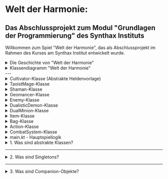 # Welt der Harmonie:

## Das Abschlussprojekt zum Modul "Grundlagen der Programmierung" des Synthax Instituts

Willkommen zum Spiel "Welt der Harmonie", das als Abschlussprojekt im Rahmen des Kurses am Synthax Institut entwickelt
wurde.




<details>
  <summary>Die Geschichte von "Welt der Harmonie"</summary>

In der Welt der Harmonie, wo Gleichgewicht und Frieden durch das feine Geflecht magischer Energien aufrechterhalten
wurden, herrschte einst stetige Ruhe. Doch diese Ruhe wurde gestört, als aus einer anderen Dimension eine Kreatur namens
YinYangXian, die Personifikation der Unordnung, einbrach.

YinYangXian brachte Verwerfung und zielte darauf ab, die harmonischen Bindungen zu zerschneiden, die die Realitäten
zusammenhielten. Die Erde begann zu verderben, die Meere tobten wild, und die Kreaturen der Welt litten zunehmend unter
der wachsenden Disharmonie.

Drei ungleiche Helden standen auf, um der wachsenden Dunkelheit entgegenzutreten: der weise Magier Zhen, dessen Zauber
das Licht der Ordnung beschwören konnte; die kühne Schamanin Xiaoli, die mit den Geistern der Natur sprach und deren
Heilzauber die Wunden der Verzweifelten heilte; und der kluge Geomancer Lian, dessen Macht über die Erde selbst die
chaotischen Energien zu bändigen vermochte.

Zusammen begaben sie sich auf eine gefahrvolle Reise, um YinYangXian entgegenzutreten und die Harmonie in ihre Welt
zurückzuführen. Auf Schlachtfeldern, die sich über verschlungene Dimensionen erstreckten, setzten sie ihre einzigartigen
Kräfte ein, um die Schergen des Chaos zu besiegen und die Ordnung wiederherzustellen.

Die Reise war hart und die Schlachten waren grauenvoll, aber mit jedem errungenen Sieg leuchtete das Licht der Harmonie
immer stärker. Die Frage, die nun in der Luft liegt: Werden Zhen, Xiaoli und Lian es schaffen, YinYangXian zu überwinden
und ihre Welt zu retten? Tauche ein in "Welt der Harmonie" und erlebe ihr Schicksal.

</details>


<details>
  <summary>Klassendiagramm "Welt der Harmonie"</summary>

Das Klassendiagramm für das Projekt kann hier eingesehen werden:

[![Class-Diagram-Template-Community.png](https://i.postimg.cc/tgyVGPgn/Class-Diagram-Template-Community.png)](https://postimg.cc/68jQd8nB)
</details>
---
<details>
  <summary>Cultivator-Klasse (Abstrakte Heldenvorlage)</summary>

Die `Cultivator`-Klasse ist eine abstrakte Basisklasse, die die Grundlage für alle Helden im Spiel "Welt der Harmonie" bildet. Sie definiert die allgemeinen Eigenschaften und Fähigkeiten, die von allen spezifischen Heldenklassen geteilt und angepasst werden.

### Grundlegende Attribute:

- `name`: Eindeutiger Name des Helden.
- `healthPoints`: Gesundheitspunkte des Helden, die seine Widerstandsfähigkeit im Kampf bestimmen.
- `actions`: Eine Liste von Aktionen, die der Held ausführen kann.
- `defenseValue`: Verteidigungswert des Helden, welcher die Effektivität der Verteidigung bestimmt.

### Kernfunktionen:

- `attack(opponent: Enemy)`: Greift einen Gegner an, wobei der Schaden zufällig innerhalb eines bestimmten Bereichs berechnet wird.
- `defend(cultivator: Cultivator)`: Aktiviert die Verteidigung des Helden, um den eingehenden Schaden zu reduzieren.
- `heal(cultivator: Cultivator)`: Heilt einen anderen Helden oder sich selbst, um die Gesundheitspunkte zu erhöhen.
- `specialAction(enemy: Enemy)`: Führt eine spezielle und oft mächtigere Aktion aus, die zusätzliche Effekte haben kann.

### Erweiterte Heilmethoden:

Die Methode `heal(cultivator: Cultivator, enemy: Enemy)` ist in der Basisklasse als Vorlage ohne spezifische Implementierung definiert. Sie bietet die Möglichkeit für Unterklassen, individuelle Heil- oder Schadensmechaniken zu entwickeln, die gleichzeitig Verbündete heilen und Feinden Schaden zufügen können.

- Diese Methode sollte in den spezifischen Heldenklassen überschrieben werden, um die gewünschten Effekte zu erzielen.
- Sie erlaubt es Helden, kreative Aktionen auszuführen, die das Schlachtfeld dynamisch beeinflussen können.

Die `Cultivator`-Klasse dient als Bauplan für die Erstellung spezifischer Heldencharaktere und bietet eine flexible Struktur, um das Verhalten und die Fähigkeiten der Helden zu definieren.

</details>



<details>
  <summary>TaoistMage-Klasse</summary>

Die `TaoistMage`-Klasse repräsentiert einen spezifischen Heldentyp im Spiel "Welt der Harmonie", der sich auf magische
Angriffe und Verteidigung spezialisiert hat. Diese Klasse erbt von der abstrakten Basisklasse `Cultivator` und fügt
zusätzliche Funktionalitäten hinzu, die spezifisch für einen Zauberwirker sind.

### Attribute:

- `spellPower: Int` (privat) - Die Stärke der Zauberkraft des TaoistMage, die den Schaden seiner magischen Angriffe
  beeinflusst.

### Konstruktor:

- `TaoistMage(name: String, healthPoints: Int, actions: MutableList<Action>, spellPower: Int)` - Initialisiert einen
  neuen TaoistMage mit Namen, Gesundheitspunkten, einer Liste von Aktionen und Zauberkraft.

### Überschriebene Methoden:

- `attack(opponent: Enemy)` - Der TaoistMage führt einen mächtigen Zauberangriff wie "Feuersturm" aus, der erheblichen
  Schaden verursacht, jedoch auch seine eigene Verteidigung nach dem Angriff reduziert.
- `defend(cultivator: Cultivator)` - Statt sich selbst zu verteidigen, kann der TaoistMage einen Verteidigungszauber
  verwenden, um die Verteidigung eines anderen Helden zu erhöhen.
- `heal(cultivator: Cultivator)` - Heilt einen anderen Helden um einen festgelegten Betrag, was die Überlebenschancen
  des Teams erhöht.
- `specialAction(enemy: Enemy)` - Der TaoistMage kann eine spezielle Aktion ausführen, die den Schadenswert des nächsten
  Angriffs erhöht, dafür aber eigene Lebenspunkte opfert. Dies ist eine riskante, aber möglicherweise spielentscheidende
  Fähigkeit.

### Zusätzliche Methoden:

- `toString(): String` - Gibt eine String-Repräsentation des TaoistMage zurück, die nützlich ist, um den Zustand des
  Objekts während der Entwicklung und des Debuggings zu überprüfen.

Diese Klasse stellt eine der Schlüsselfiguren im Spiel dar und bietet eine Kombination aus Offensiv- und
Unterstützungsfähigkeiten, die im Kampf gegen die Kräfte der Unordnung eingesetzt werden können.

</details>

<details>
  <summary>Shaman-Klasse</summary>

Die `Shaman`-Klasse stellt einen Schamanen dar, einen spezialisierten Heldentyp im Spiel "Welt der Harmonie", der
Heilung und Unterstützungszauber beherrscht. Diese Klasse erbt von `Cultivator` und erweitert dessen Funktionalität um
schamanenspezifische Fähigkeiten.

### Attribute:

- `healingPower: Int` (privat) - Bestimmt die Stärke der Heilfähigkeiten des Schamanen und beeinflusst die Menge der
  Heilung, die er leisten kann.

### Konstruktor:

- `Shaman(name: String, healthPoints: Int, actions: MutableList<Action>, healingPower: Int)` - Initialisiert einen neuen
  Schamanen mit einem Namen, Gesundheitspunkten, einer Liste von Aktionen und Heilkräften.

### Überschriebene Methoden:

- `heal(cultivator: Cultivator)` - Heilt einen anderen Helden um einen Betrag, der der Heilkraft des Schamanen
  entspricht, und ist entscheidend, um das Überleben des Teams im Kampf zu sichern.
- `defend(cultivator: Cultivator)` - Erhöht die Verteidigung eines anderen Helden, um diesen widerstandsfähiger gegen
  Angriffe zu machen.
- `attack(opponent: Enemy)` - Führt einen Flächenzauber aus, der allen Feinden Schaden zufügt und besonders nützlich
  ist, um mehrere Gegner gleichzeitig zu treffen.
- `specialAction(enemy: Enemy)` - Führt eine mächtige spezielle Aktion aus, die einem einzelnen Gegner großen Schaden
  zufügt, was in kritischen Kampfsituationen von Vorteil sein kann.

Die `Shaman`-Klasse ist eine Schlüsselfigur im Kampf gegen die Kräfte der Unordnung und bietet eine Kombination aus
Heilung und offensiven Fähigkeiten, um das Team zu unterstützen und die Gegner zu besiegen.

</details>


<details>
  <summary>Geomancer-Klasse</summary>

Die `Geomancer`-Klasse verkörpert einen Geomanten, einen spezialisierten Heldentyp im Spiel "Welt der Harmonie", der
Erd- und Elementarkräfte beherrscht. Er erweitert die Fähigkeiten der abstrakten `Cultivator`-Basisklasse um
geospezifische Aktionen.

### Attribute:

- `earthPower: Int` (privat) - Bestimmt die Stärke der Erdkräfte des Geomanten und beeinflusst spezielle Aktionen wie
  Erdbebenangriffe.
- `elementalPower: Int` (privat) - Bestimmt die Stärke der Elementarkräfte des Geomanten und beeinflusst den Schaden
  einiger magischer Angriffe.

### Konstruktor:

- `Geomancer(name: String, healthPoints: Int, actions: MutableList<Action>, earthPower: Int, elementalPower: Int)` -
  Initialisiert einen neuen Geomanten mit einem Namen, Gesundheitspunkten, einer Liste von Aktionen, Erdkraft und

- Elementarkraft.

### Überschriebene Methoden:

- `defend(cultivator: Cultivator)` - Der Geomant kann eine Erdwand erschaffen, um die Verteidigung eines anderen Helden
  zu erhöhen und das Team vor starken Angriffen zu schützen.
- `attack(opponent: Enemy)` - Der Geomant führt einen Elementarzauber aus, der allen Feinden Schaden zufügt und
  besonders effektiv ist, um mehrere Gegner gleichzeitig zu attackieren.
- `specialAction(enemy: Enemy)` - Ein mächtiger Erdbebenangriff kann einen einzelnen Gegner erheblich schädigen und ist
  in entscheidenden Kampfmomenten einsetzbar.
- `heal(cultivator: Cultivator, enemy: Enemy)` - Der Geomant kann einem Gegner Energie entziehen und sich selbst um den
  gleichen Betrag heilen, was die eigene Gesundheit erhält und dem Gegner gleichzeitig schadet.

Die `Geomancer`-Klasse ist essenziell für die strategische Tiefe des Spiels und bietet vielfältige Möglichkeiten, die
Kräfte der Natur im Kampf gegen die Mächte der Unordnung einzusetzen.

</details>


<details>
  <summary>Enemy-Klasse</summary>

Die `Enemy`-Klasse ist eine Basisklasse für alle Gegner im Spiel "Welt der Harmonie". Sie definiert allgemeine Eigenschaften und Verhaltensweisen, die von allen Gegnertypen geteilt werden und legt die Grundlage für das Verhalten der Gegner im Spiel.

### Attribute:

- `name: String` - Der Name des Gegners, der ihn im Spiel identifiziert.
- `healthPoints: Int` - Die Gesundheitspunkte des Gegners, die bestimmen, wie viel Schaden er nehmen kann, bevor er besiegt wird. Kann nicht unter Null fallen.
- `actions: MutableList<Action>` - Eine modifizierbare Liste von Aktionen, die den Gegner befähigen, verschiedene Angriffe und Fähigkeiten auszuführen.
- `defensePower: Int` - Die Verteidigungskraft des Gegners, ein Wert, der den Schaden reduziert, den der Gegner von eingehenden Angriffen erhält.

### Methoden:

- `attack(cultivators: List<Cultivator>, name: String, minDamage: Int, maxDamage: Int)` - Greift eine Liste von Kultivatoren mit einem Angriff an, dessen Schaden zwischen einem Mindest- und Höchstwert zufällig gewählt wird. Die Verteidigungswerte der Kultivatoren werden dabei berücksichtigt.
- `specialAction(targets: Cultivator)` - Führt eine Spezialaktion aus, die in Unterklassen überschrieben werden sollte, um spezifische Fähigkeiten oder Angriffe zu ermöglichen.
- `heal()` - Heilt sich selbst um einen festgelegten Betrag. Dies erhöht die Überlebensfähigkeit des Gegners im Kampf.
- `defend(enemy: Enemy)` - Erhöht die Verteidigungskraft des Gegners selbst, um ihn resistenter gegen Angriffe zu machen.

Die `Enemy`-Klasse dient als Vorlage für verschiedene Gegnertypen und kann durch Vererbung angepasst werden, um spezifischere und komplexere Verhaltensmuster für unterschiedliche Gegner zu schaffen.

</details>


<details>
  <summary>DualisticDemon-Klasse</summary>

Die `DualisticDemon`-Klasse verkörpert den Endgegner im Spiel "Welt der Harmonie". Als eine besondere Form des Gegners (`Enemy`) besitzt er einzigartige Angriffs- und Verteidigungsaktionen, die ihm helfen, das Chaos im Spiel zu verbreiten und für die Spieler eine große Herausforderung darzustellen.

### Eigenschaften:
- `name: String` - Der Name des Dämons, "YinYangXian".
- `healthPoints: Int` - Die Gesundheitspunkte, mit denen der Dämon startet, standardmäßig auf 150 gesetzt.
- `actions: MutableList<Action>` - Eine Liste von Aktionen, die der Dämon ausführen kann, einschließlich Angriffe und spezielle Fähigkeiten.

### Konstruktor und Companion-Objekt:
- Der Konstruktor ist privat, um die Singleton-Natur dieser Klasse zu gewährleisten. Dadurch wird sichergestellt, dass es nur eine Instanz des `DualisticDemon` im Spiel gibt, zugänglich durch die `getInstance()` Methode im Companion-Objekt.

### Überschriebene Methoden:
- `specialAction(targets: Cultivator)` - Führt einen speziellen Angriff aus, der zufälligen Schaden verursacht, basierend auf einem Zufallswert, multipliziert mit 5. Diese Methode ist besonders effektiv gegen einzelne Ziele und spiegelt die chaotische Natur des Dämons wider.
- `heal()` - Heilt den `DualisticDemon` um einen zufälligen Betrag zwischen 10 und 20, was seine Fähigkeit, im Kampf zu überleben, erheblich erhöht.
- `defend(enemy: Enemy)` - Erhöht die eigene Verteidigungskraft um 5, was den Dämon widerstandsfähiger gegen Angriffe macht. Diese Methode zeigt seine Fähigkeit, sich selbst zu stärken und seine Verteidigung zu erhöhen.

### Singleton-Implementierung:
- `getInstance(): DualisticDemon` - Diese Methode garantiert, dass nur eine einzige Instanz des `DualisticDemon` existiert. Die Instanz wird bei der ersten Verwendung erstellt und für nachfolgende Zugriffe wiederverwendet.

Die `DualisticDemon`-Klasse ist ein zentraler Antagonist in der Geschichte von "Welt der Harmonie" und bietet den Spielern durch ihre komplexen Angriffe und Heilfähigkeiten eine anspruchsvolle Herausforderung.

</details>


<details>
  <summary>DualMinion-Klasse</summary>

Die `DualMinion`-Klasse stellt einen Unterstützungsgegner im Spiel "Welt der Harmonie" dar. Als treuer Diener des mächtigen DualisticDemon hat er die Aufgabe, seinen Meister im Kampf zu unterstützen und zu heilen.

### Singleton-Design:
Die Klasse verwendet das Singleton-Designmuster, um sicherzustellen, dass nur eine Instanz des DualMinion im Spiel existieren kann. Dies gewährleistet eine konsistente Spiellogik und verhindert, dass mehrere Instanzen desselben Unterbosses gleichzeitig aktiv sind.

### Methoden:
- `heal()`: Eine spezielle Methode des DualMinion, die den DualisticDemon heilt und somit die Langlebigkeit des Hauptgegners im Kampf erhöht.

### Companion-Objekt:
- `getInstance()`: Eine Methode, die den Zugriff auf die Singleton-Instanz des DualMinion ermöglicht. Wenn noch keine Instanz existiert, wird sie durch Aufruf der `initialize()`-Methode erstellt.

Die `DualMinion`-Klasse ist ein wichtiger Bestandteil der Gegnerhierarchie im Spiel und trägt zur Tiefe und Komplexität der Spielmechanik bei.

</details>


<details>
  <summary>Item-Klasse</summary>

Die `Item`-Klasse repräsentiert verschiedene Gegenstände im Spiel "Welt der Harmonie", die von Charakteren verwendet
werden können, um verschiedene Boni oder Heilwirkungen zu erzielen.

### Attribute:

- `name: String` - Der Name des Gegenstandes, der seinen Typ und seine Wirkung identifiziert.
- `quantity: Int` - Die Menge des Gegenstandes, die dem Inventar des Spielers zur Verfügung steht.

### Methoden:

- `use(target: Cultivator): String` - Diese Methode wird aufgerufen, wenn ein Gegenstand auf einen Charakter angewendet
  wird. Sie gibt eine Beschreibung des Effekts zurück, der durch die Verwendung des Gegenstandes erzielt wurde. Die
  Methode verwendet eine `when`-Klausel, um den Namen des Gegenstandes zu überprüfen und den entsprechenden Effekt
  anzuwenden:
  - `"Himmelsstab"` - Verstärkt die Energie des Ziels.
  - `"Yin Yang Ring"` - Erhöht den Schadenswert des Ziels.
  - `"Qi-Harmonisation"` - Erhöht den Verteidigungswert des Ziels.
  - `"Drachenperle"` - Heilt das Ziel um einen festgelegten Betrag.
  - `"Sonnenstein"` - Verstärkt die Energie des Ziels.
  - `"Jadeamulett"` - Erhöht temporär die Verteidigungskraft des Ziels.
  - `"Donnersegen"` - Erhöht den Schadenswert des Ziels signifikant.
  - Bei unbekannten Gegenständen wird eine Nachricht zurückgegeben, dass der Gegenstand nicht bekannt ist.

Die `Item`-Klasse ist ein zentrales Element im Spiel, das den Spielern ermöglicht, ihre Strategie zu verfeinern und ihre
Charaktere entsprechend den Herausforderungen, die sie im Spiel treffen, anzupassen.

</details>


<details>
  <summary>Bag-Klasse</summary>

Die `Bag`-Klasse dient als Inventarsystem im Spiel "Welt der Harmonie". Sie ermöglicht das Speichern und Verwalten von
Gegenständen, die Charaktere während ihres Abenteuers sammeln und verwenden.

### Attribute:

- `items: MutableList<Item>` - Eine dynamische Liste, die die Gegenstände im Inventar des Spielers hält. Jeder
  Gegenstand ist ein Objekt der `Item`-Klasse.

### Methoden:

- `addItem(item: Item, quantityToAdd: Int = 1)` - Diese Methode fügt einen Gegenstand zum Inventar hinzu oder erhöht die
  Menge eines bereits vorhandenen Gegenstandes. Wenn ein Gegenstand neu hinzugefügt wird, wird seine Anfangsmenge
  auf `quantityToAdd` gesetzt, andernfalls wird seine Menge um `quantityToAdd` erhöht.
- `removeItem(chosenItem: Item)` - Entfernt einen Gegenstand aus dem Inventar, indem die Menge des Gegenstandes
  verringert wird. Wenn die Menge des Gegenstandes nach der Verringerung 0 erreicht, wird der Gegenstand komplett aus
  dem Inventar entfernt.

Die `Bag`-Klasse spielt eine wesentliche Rolle im Spiel, da sie den Spielern ermöglicht, Ressourcen zu sammeln und
strategisch einzusetzen, um ihre Chancen auf Erfolg im Spiel zu verbessern.

</details>


<details>
  <summary>Action-Klasse</summary>

Die `Action`-Klasse bildet das Fundament für alle Aktionen, die innerhalb des Spiels "Welt der Harmonie" von Charakteren
ausgeführt werden können. Aktionen umfassen ein breites Spektrum an Verhaltensweisen, darunter offensive Angriffe,
defensive Manöver und spezielle Fähigkeiten.

### Attribute:

- `name: String` - Der Name der Aktion, der beschreibt, was die Aktion bewirkt oder suggeriert.
- `type: String` - Der Typ der Aktion, der bestimmt, in welcher Kategorie die Aktion fällt. Typen können "Angriff","
  Verteidigung", "Spezialaktion" und andere kategorische Bezeichnungen sein.

### Methoden:

- `toString(): String` - Eine überschriebene Methode der `Any`-Klasse, die eine String-Repräsentation der Aktion
  zurückgibt. Dies ist besonders nützlich für das Debugging und für die Anzeige der Aktion in der Benutzeroberfläche des
  Spiels. Wenn die Aktion beispielsweise in einem Menü oder in einer Statusmeldung angezeigt wird, liefert `toString()`
  den Namen der Aktion als lesbaren Text.

Die `Action`-Klasse ermöglicht eine flexible Gestaltung des Spielverhaltens und unterstützt die Entwicklung eines
erweiterbaren Kampfsystems, in dem neue Aktionstypen leicht hinzugefügt und integriert werden können.

</details>


<details>
  <summary>CombatSystem-Klasse</summary>

Die `CombatSystem`-Klasse ist das Herzstück des Kampfmechanismus im Spiel "Welt der Harmonie". Sie verwaltet die Abläufe der Kampfrunden und steuert die Interaktionen zwischen den Kultivatoren und den Gegnern.

### Konstruktor:

- `CombatSystem(taoistSect: List<Cultivator>, bag: Bag)` - Initialisiert das Kampfsystem mit einer Gruppe von Kultivatoren und einem Inventar von Gegenständen, die im Kampf verwendet werden können.

### Private Attribute:

- `minionSummoned: Boolean` - Ein Flag, das anzeigt, ob der Unterboss bereits beschworen wurde.
- `activeEnemy: Enemy` - Der aktuell im Kampf aktive Gegner, initialisiert als `DualisticDemon`.

### Öffentliche Methoden:

- `executeRound(): Boolean` - Führt eine vollständige Kampfrunde aus und gibt zurück, ob der Kampf fortgesetzt werden soll.

### Private Hilfsmethoden:

- `checkEnemyStatus(): Boolean` - Überprüft die Gesundheit des aktiven Gegners und entscheidet über das Beschwören des Unterbosses oder die Rückkehr des Endgegners.
- `chooseBagOrAction(cultivator: Cultivator, itemUsedThisRound: Boolean): Boolean` - Lässt den Spieler zwischen dem Einsatz eines Gegenstandes oder einer Aktion wählen.
- `chooseItem(cultivator: Cultivator)` - Ermöglicht dem Spieler, einen Gegenstand aus dem Inventar auszuwählen und zu verwenden.
- `executeCultivatorAction(cultivator: Cultivator, action: Action, enemy: Enemy)` - Führt die vom Spieler ausgewählte Aktion eines Kultivators aus.
- `executeEnemyAction(enemy: Enemy, cultivators: List<Cultivator>, randomAction: Action)` - Führt eine Aktion des Gegners aus, basierend auf einer zufälligen Auswahl.
- `dualisticDemonActions(randomAction: Action, enemy: DualisticDemon, cultivators: List<Cultivator>)` - Führt Aktionen des `Dualistic Demon` aus.
- `dualMinionActions(randomAction: Action, enemy: Enemy, cultivators: List<Cultivator>)` - Führt Aktionen des `Dual Minion` aus.
- `chooseAction(cultivator: Cultivator): Action` - Ermöglicht die Auswahl einer Aktion für den Kultivator.
- `reportRound()` - Gibt einen Bericht über den aktuellen Stand des Kampfes.
- `isBattleOver(): Boolean` - Überprüft, ob der Kampf vorbei ist.
- `endOfTheBattle()` - Beendet den Kampf und verkündet das Ergebnis.
- `summonMinion()` - Beschwört den Unterboss `Dual Minion`.
- `summonDualisticDemon()` - Kehrt zum Kampf mit dem `Dualistic Demon` zurück, nachdem der `Dual Minion` besiegt wurde.

Diese Klasse ermöglicht es den Spielern, durch die Kampfrunden zu navigieren, strategische Entscheidungen zu treffen und den Fortschritt ihres Kampfes gegen die Gegner zu verfolgen. Die Klasse unterstützt die Schaffung eines dynamischen und interaktiven Kampferlebnisses.

</details>



<details>
  <summary>main.kt - Hauptspiellogik</summary>

Die `main.kt`-Datei beinhaltet die `main()`-Funktion, die als Einstiegspunkt für das Spiel "Welt der Harmonie" dient. Diese Funktion ist zuständig für die Initialisierung der Spielumgebung und die Steuerung des Kampfzyklus.

### Hauptfunktion `main`:

- Initialisiert die Kultivatoren und die Tasche mit Gegenständen, die im Kampf verwendet werden können.
- Erzeugt das `CombatSystem`, welches die Interaktionen der Kultivatoren und des Gegners im Kampf regelt.
- Kontrolliert den Spielablauf über eine Schleife, die so lange läuft, bis entweder alle Helden besiegt sind oder alle Gegner gefallen sind.
- Gibt das Ergebnis des Kampfes aus, um den Spieler über den Ausgang zu informieren.

### Hilfsfunktionen:

- `bag()`: Initialisiert ein `Bag`-Objekt mit einer Auswahl an Gegenständen, die im Kampf eingesetzt werden können.
- `cultivators()`: Stellt eine Liste von Kultivatoren zusammen, ausgestattet mit individuellen Fähigkeiten und Aktionen.
- `enemiesAreDead()`: Prüft, ob alle Gegner besiegt wurden, was das Ende des Spiels signalisiert.

### Spielablauf:

1. Die Runden beginnen und das `CombatSystem` führt für jeden Kultivator und anschließend für den Gegner Aktionen aus.
2. Zwischen den Runden wird optional eine kurze Pause eingefügt, um den Spielern Zeit zum Lesen der Kampfergebnisse zu geben (`Thread.sleep(1000)`).
3. Nach jeder Runde wird überprüft, ob der Kampf weitergeführt werden soll oder ob ein Sieger feststeht.

### Spielende:

- Bei Niederlage aller Kultivatoren wird eine Nachricht ausgegeben, dass die Dämonen siegreich waren.
- Bei Sieg über alle Feinde wird der Triumph der Taoisten verkündet.

Die `main.kt` bietet die strukturelle Grundlage für das Spiel, indem sie den Rahmen für die Spiellogik und die Interaktionen der Spielobjekte bereitstellt.

</details>


<details>
  <summary>1. Was sind abstrakte Klassen?</summary>

Eine abstrakte Klasse ist eine Klasse, die nicht direkt instanziiert werden kann und als Basis für andere Klassen dient. In deinem Code dient die `Cultivator`-Klasse als abstrakte Klasse. Sie definiert Eigenschaften und Methoden, die allen Kultivatoren gemeinsam sind, wie `healthPoints` und `attack()`. Andere Klassen wie `TaoistMage`, `Shaman` und `Geomancer` erben von `Cultivator` und implementieren spezifische Verhaltensweisen, die auf ihre einzigartige Rolle im Spiel zugeschnitten sind. Abstrakte Klassen werden oft verwendet, um einen gemeinsamen Vertragsentwurf bereitzustellen, den alle abgeleiteten Klassen befolgen müssen.

</details>

---

<details>
  <summary>2. Was sind Singletons?</summary>

Ein Singleton ist ein Entwurfsmuster, das sicherstellt, dass eine Klasse nur eine einzige Instanz hat. In deinem Code wird das Singleton-Muster in den Klassen `DualisticDemon` und `DualMinion` verwendet. Dies wird erreicht, indem der Konstruktor privat gemacht wird und eine statische Methode `getInstance()` bereitgestellt wird, die die einzige Instanz verwaltet und zurückgibt. Dies ist besonders nützlich, um eine konsistente Kontrolle über Ressourcen zu gewährleisten, die im Spiel einmalig sein sollten, wie der Endgegner und der Unterboss.

</details>

---

<details>
  <summary>3. Was sind Companion-Objekte?</summary>

Companion-Objekte in Kotlin sind ein Feature, das es erlaubt, Mitglieder (Methoden oder Eigenschaften) zu definieren, die an eine Klasse gebunden sind, statt an Instanzen der Klasse. In deinem Code wird dies genutzt, um das Singleton-Muster für `DualisticDemon` und `DualMinion` zu implementieren. Das Companion-Objekt enthält die `getInstance()` Methode und die private Instanzvariable. Es erlaubt den Zugriff auf die `getInstance()` Methode mit dem Klassennamen anstatt einer Instanz und unterstützt somit das Singleton-Entwurfsmuster, indem es die Erstellung einer einzigen Instanz der Klasse innerhalb der Anwendung sicherstellt.

</details>

</details>